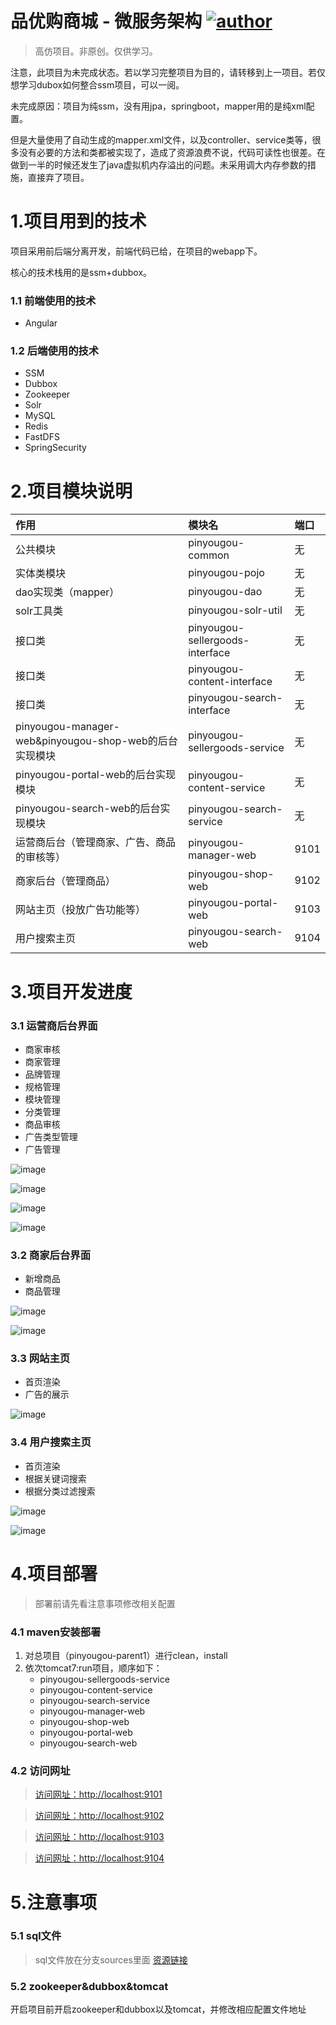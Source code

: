 # 品优购商城 - 微服务架构  [![author](https://img.shields.io/badge/author-Charlotte-blue.svg?style=flat-square)](#) 

> 高仿项目。非原创。仅供学习。



注意，此项目为未完成状态。若以学习完整项目为目的，请转移到上一项目。若仅想学习dubox如何整合ssm项目，可以一阅。



未完成原因：项目为纯ssm，没有用jpa，springboot，mapper用的是纯xml配置。

但是大量使用了自动生成的mapper.xml文件，以及controller、service类等，很多没有必要的方法和类都被实现了，造成了资源浪费不说，代码可读性也很差。在做到一半的时候还发生了java虚拟机内存溢出的问题。未采用调大内存参数的措施，直接弃了项目。





# 1.项目用到的技术



项目采用前后端分离开发，前端代码已给，在项目的webapp下。

核心的技术栈用的是ssm+dubbox。



### 1.1 前端使用的技术

- Angular

  

### 1.2 后端使用的技术

- SSM
- Dubbox
- Zookeeper
- Solr
- MySQL
- Redis
- FastDFS
- SpringSecurity





# 2.项目模块说明

| 作用                                                   | 模块名                          | 端口 |
| :----------------------------------------------------- | :------------------------------ | :--- |
| 公共模块                                               | pinyougou-common                | 无   |
| 实体类模块                                             | pinyougou-pojo                  | 无   |
| dao实现类（mapper）                                    | pinyougou-dao                   | 无   |
| solr工具类                                             | pinyougou-solr-util             | 无   |
| 接口类                                                 | pinyougou-sellergoods-interface | 无   |
| 接口类                                                 | pinyougou-content-interface     | 无   |
| 接口类                                                 | pinyougou-search-interface      | 无   |
| pinyougou-manager-web&pinyougou-shop-web的后台实现模块 | pinyougou-sellergoods-service   | 无   |
| pinyougou-portal-web的后台实现模块                     | pinyougou-content-service       | 无   |
| pinyougou-search-web的后台实现模块                     | pinyougou-search-service        | 无   |
| 运营商后台（管理商家、广告、商品的审核等）             | pinyougou-manager-web           | 9101 |
| 商家后台（管理商品）                                   | pinyougou-shop-web              | 9102 |
| 网站主页（投放广告功能等）                             | pinyougou-portal-web            | 9103 |
| 用户搜索主页                                           | pinyougou-search-web            | 9104 |



# 3.项目开发进度



### 3.1 运营商后台界面

- 商家审核
- 商家管理
- 品牌管理
- 规格管理
- 模块管理
- 分类管理
- 商品审核
- 广告类型管理
- 广告管理

 

![image](https://raw.githubusercontent.com/cristinejssssss/pinyougou/master/assets/91011.png)





![image](https://raw.githubusercontent.com/cristinejssssss/pinyougou/master/assets/91012.png)



![image](https://raw.githubusercontent.com/cristinejssssss/pinyougou/master/assets/91013.png)



![image](https://raw.githubusercontent.com/cristinejssssss/pinyougou/master/assets/91014.png)





### 3.2 商家后台界面

- 新增商品
- 商品管理

![image](https://raw.githubusercontent.com/cristinejssssss/pinyougou/master/assets/91022.png)







![image](https://raw.githubusercontent.com/cristinejssssss/pinyougou/master/assets/91023.png)





### 3.3 网站主页

- 首页渲染
- 广告的展示

![image](https://raw.githubusercontent.com/cristinejssssss/pinyougou/master/assets/90131.png)









### 3.4 用户搜索主页

- 首页渲染
- 根据关键词搜索
- 根据分类过滤搜索

![image](https://raw.githubusercontent.com/cristinejssssss/pinyougou/master/assets/91041.png)





![image](https://raw.githubusercontent.com/cristinejssssss/pinyougou/master/assets/91042.png)





# 4.项目部署

>部署前请先看注意事项修改相关配置



### 4.1 maven安装部署

1. 对总项目（pinyougou-parent1）进行clean，install
2. 依次tomcat7:run项目，顺序如下：
   - pinyougou-sellergoods-service	
   - pinyougou-content-service
   - pinyougou-search-service
   - pinyougou-manager-web
   - pinyougou-shop-web
   - pinyougou-portal-web
   - pinyougou-search-web



### 4.2 访问网址

>[访问网址：http://localhost:9101](#)

> [访问网址：http://localhost:9102](#)

> [访问网址：http://localhost:9103](#)

> [访问网址：http://localhost:9104](#)





# 5.注意事项

### 5.1 sql文件

> sql文件放在分支sources里面   [资源链接](https://github.com/cristinejssssss/pinyougou/tree/sources)



### 5.2 zookeeper&dubbox&tomcat

开启项目前开启zookeeper和dubbox以及tomcat，并修改相应配置文件地址